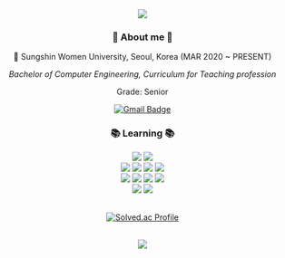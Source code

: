 <div>	
	<div align=center>
    <img src="https://capsule-render.vercel.app/api?type=waving&height=200&text=JiwooLEE&fontAlign=50&fontAlignY=40&color=gradient&customColorList=0,9" />	
    
<h3>👋 About me 👋</h3>
🔮 Sungshin Women University, Seoul, Korea (MAR 2020 ~ PRESENT)

*Bachelor of Computer Engineering, Curriculum for Teaching profession*

Grade: Senior
		
[![Gmail Badge](https://img.shields.io/badge/Gmail-D14836?style=flat&logo=Gmail&logoColor=white)](mailto:jiwoojenny@gmail.com)

<!-- [![Tistory Badge](https://img.shields.io/badge/Tech%20Blog-FF5A5F?style=flat&logoColor=white)](https://jellyju27.tistory.com/)
[![Notion Badge](https://img.shields.io/badge/Development%20Log-E9568E?style=flat&logoColor=white)]()
[![Portfolio Badge](https://img.shields.io/badge/Portfolio-EF2D5E?style=flat&logoColor=white)]() -->
	
  
  <h3>📚 Learning 📚</h3>

  <img src="https://img.shields.io/badge/Java-007396?style=flat&logo=Conda-Forge&logoColor=white" />
  <img src="http://img.shields.io/badge/-Python-3776ab?style=flat-square&logo=Python&logoColor=white" />
  
  <br>

<img src="http://img.shields.io/badge/-Spring-6DB33F?style=flat-square&logo=Spring&logoColor=white" />
<img src="https://img.shields.io/badge/Spring Boot-6DB33F?style=flat-square&logo=Spring Boot&logoColor=white"/>
  <img src= "http://img.shields.io/badge/-Node.js-333?style=flat-square&logo=Node.js&logoColor=white"/>
  <img src="http://img.shields.io/badge/-Express-000000?style=flat-square&logo=Express&logoColor=white" />
  
  <br>
  
  <img src="https://img.shields.io/badge/MySQL-4479A1?style=flat-square&logo=MySQL&logoColor=white"/> 
	<img src="http://img.shields.io/badge/-Firebase-2C384A?style=flat-square&logo=firebase" />
	<img src="http://img.shields.io/badge/-Amazon_AWS-232F3E?style=flat-square&logo=AmazonAWS" />
	<!--  <img src="http://img.shields.io/badge/-Amazon_EC2-FF9900?style=flat-square" />--->
  <img src="https://img.shields.io/badge/GCP-4285F4?style=flat-square&logo=Google Cloud&logoColor=white"/> 
	<br>

<!--<img src="https://img.shields.io/badge/Linux-FCC624?style=flat-square&logo=Linux&logoColor=white"/> --->

<img src="https://img.shields.io/badge/Docker-2496ED?style=flat-square&logo=Docker&logoColor=white"/>
  <img src="https://img.shields.io/badge/Jenkins-D24939?style=flat-square&logo=Jenkins&logoColor=white"/> 
  <br>
  
<!--  <img src="https://img.shields.io/badge/Kubernetes-326CE5?style=flat-square&logo=Kubernetes&logoColor=white"/>--->
<!--  <img src="https://img.shields.io/badge/Visual Studio Code-007ACC?style=flat-square&logo=Visual Studio Code&logoColor=white"/> --->
<!--  <img src="https://img.shields.io/badge/IntelliJ IDEA-000000?style=flat-square&logo=IntelliJ IDEA&logoColor=white"/>--->
  <!--<img src="http://img.shields.io/badge/-Git-f05032?style=flat-square&logo=Git&logoColor=white" />--->
 <!-- <img src="http://img.shields.io/badge/-Github-181717?style=flat-square&logo=Github&logoColor=white" />--->

<br>

[![Solved.ac
Profile](http://mazassumnida.wtf/api/v2/generate_badge?boj=jjjwoo87)](https://solved.ac/jjjwoo87/)

<div align=center>
<br>

<!--<img src="https://github-readme-stats.vercel.app/api/top-langs/?username=leejw-lu&layout=compact">--->
<img src="https://github-readme-stats.vercel.app/api?username=leejw-lu&count_private=true&show_icons=true&theme=swift">
    
<br>
</div>


<!---
leejw-lu/leejw-lu is a ✨ special ✨ repository because its `README.md` (this file) appears on your GitHub profile.
You can click the Preview link to take a look at your changes.
--->
